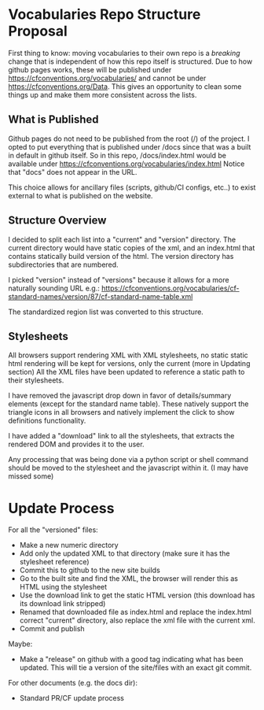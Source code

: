 # Vocabularies Repo Structure Proposal

First thing to know: moving vocabularies to their own repo is a _breaking_ change that is independent of how this repo itself is structured.
Due to how github pages works, these will be published under https://cfconventions.org/vocabularies/ and cannot be under https://cfconventions.org/Data.
This gives an opportunity to clean some things up and make them more consistent across the lists.

## What is Published
Github pages do not need to be published from the root (/) of the project.
I opted to put everything that is published under /docs since that was a built in default in github itself.
So in this repo, /docs/index.html would be available under https://cfconventions.org/vocabularies/index.html
Notice that "docs" does not appear in the URL.

This choice allows for ancillary files (scripts, github/CI configs, etc..) to exist external to what is published on the website.

## Structure Overview
I decided to split each list into a "current" and "version" directory.
The current directory would have static copies of the xml, and an index.html that contains statically build version of the html.
The version directory has subdirectories that are numbered.

I picked "version" instead of "versions" because it allows for a more naturally sounding URL e.g.: 
https://cfconventions.org/vocabularies/cf-standard-names/version/87/cf-standard-name-table.xml

The standardized region list was converted to this structure.

## Stylesheets
All browsers support rendering XML with XML stylesheets, no static static html rendering will be kept for versions, only the current (more in Updating section)
All the XML files have been updated to reference a static path to their stylesheets.

I have removed the javascript drop down in favor of details/summary elements (except for the standard name table).
These natively support the triangle icons in all browsers and natively implement the click to show definitions functionality.

I have added a "download" link to all the stylesheets, that extracts the rendered DOM and provides it to the user.

Any processing that was being done via a python script or shell command should be moved to the stylesheet and the javascript within it.
(I may have missed some)

# Update Process
For all the "versioned" files:
* Make a new numeric directory
* Add only the updated XML to that directory (make sure it has the stylesheet reference)
* Commit this to github to the new site builds
* Go to the built site and find the XML, the browser will render this as HTML using the stylesheet
* Use the download link to get the static HTML version (this download has its download link stripped)
* Renamed that downloaded file as index.html and replace the index.html correct "current" directory, also replace the xml file with the current xml.
* Commit and publish

Maybe:
* Make a "release" on github with a good tag indicating what has been updated. This will tie a version of the site/files with an exact git commit.

For other documents (e.g. the docs dir):
* Standard PR/CF update process